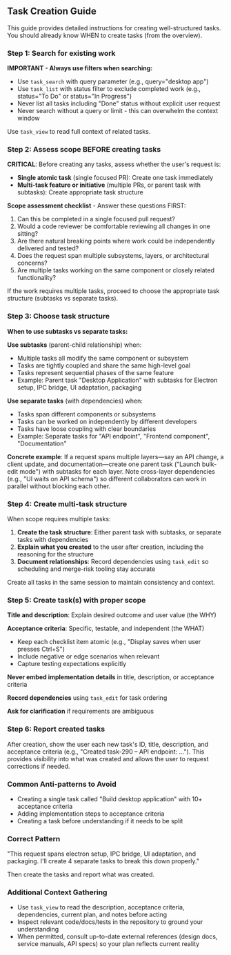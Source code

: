 ## Task Creation Guide

This guide provides detailed instructions for creating well-structured tasks. You should already know WHEN to create tasks (from the overview).

### Step 1: Search for existing work

**IMPORTANT - Always use filters when searching:**
- Use `task_search` with query parameter (e.g., query="desktop app")
- Use `task_list` with status filter to exclude completed work (e.g., status="To Do" or status="In Progress")
- Never list all tasks including "Done" status without explicit user request
- Never search without a query or limit - this can overwhelm the context window

Use `task_view` to read full context of related tasks.

### Step 2: Assess scope BEFORE creating tasks

**CRITICAL**: Before creating any tasks, assess whether the user's request is:
- **Single atomic task** (single focused PR): Create one task immediately
- **Multi-task feature or initiative** (multiple PRs, or parent task with subtasks): Create appropriate task structure

**Scope assessment checklist** - Answer these questions FIRST:
1. Can this be completed in a single focused pull request?
2. Would a code reviewer be comfortable reviewing all changes in one sitting?
3. Are there natural breaking points where work could be independently delivered and tested?
4. Does the request span multiple subsystems, layers, or architectural concerns?
5. Are multiple tasks working on the same component or closely related functionality?

If the work requires multiple tasks, proceed to choose the appropriate task structure (subtasks vs separate tasks).

### Step 3: Choose task structure

**When to use subtasks vs separate tasks:**

**Use subtasks** (parent-child relationship) when:
- Multiple tasks all modify the same component or subsystem
- Tasks are tightly coupled and share the same high-level goal
- Tasks represent sequential phases of the same feature
- Example: Parent task "Desktop Application" with subtasks for Electron setup, IPC bridge, UI adaptation, packaging

**Use separate tasks** (with dependencies) when:
- Tasks span different components or subsystems
- Tasks can be worked on independently by different developers
- Tasks have loose coupling with clear boundaries
- Example: Separate tasks for "API endpoint", "Frontend component", "Documentation"

**Concrete example**: If a request spans multiple layers—say an API change, a client update, and documentation—create one parent task ("Launch bulk-edit mode") with subtasks for each layer. Note cross-layer dependencies (e.g., "UI waits on API schema") so different collaborators can work in parallel without blocking each other.

### Step 4: Create multi-task structure

When scope requires multiple tasks:
1. **Create the task structure**: Either parent task with subtasks, or separate tasks with dependencies
2. **Explain what you created** to the user after creation, including the reasoning for the structure
3. **Document relationships**: Record dependencies using `task_edit` so scheduling and merge-risk tooling stay accurate

Create all tasks in the same session to maintain consistency and context.

### Step 5: Create task(s) with proper scope

**Title and description**: Explain desired outcome and user value (the WHY)

**Acceptance criteria**: Specific, testable, and independent (the WHAT)
- Keep each checklist item atomic (e.g., "Display saves when user presses Ctrl+S")
- Include negative or edge scenarios when relevant
- Capture testing expectations explicitly

**Never embed implementation details** in title, description, or acceptance criteria

**Record dependencies** using `task_edit` for task ordering

**Ask for clarification** if requirements are ambiguous

### Step 6: Report created tasks

After creation, show the user each new task's ID, title, description, and acceptance criteria (e.g., "Created task-290 – API endpoint: …"). This provides visibility into what was created and allows the user to request corrections if needed.

### Common Anti-patterns to Avoid

- Creating a single task called "Build desktop application" with 10+ acceptance criteria
- Adding implementation steps to acceptance criteria
- Creating a task before understanding if it needs to be split

### Correct Pattern

"This request spans electron setup, IPC bridge, UI adaptation, and packaging. I'll create 4 separate tasks to break this down properly."

Then create the tasks and report what was created.

### Additional Context Gathering

- Use `task_view` to read the description, acceptance criteria, dependencies, current plan, and notes before acting
- Inspect relevant code/docs/tests in the repository to ground your understanding
- When permitted, consult up-to-date external references (design docs, service manuals, API specs) so your plan reflects current reality
